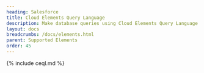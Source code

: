 ```yaml
---
heading: Salesforce
title: Cloud Elements Query Language
description: Make database queries using Cloud Elements Query Language.
layout: docs
breadcrumbs: /docs/elements.html
parent: Supported Elements
order: 45
---
```


{% include ceql.md %}

